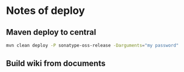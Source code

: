 # Notes of deploy

## Maven deploy to central
```bash
mvn clean deploy -P sonatype-oss-release -Darguments="my password"
```
## Build wiki from documents
